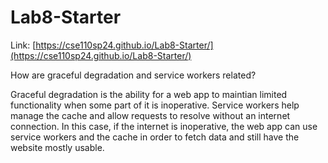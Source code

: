 # Lab8-Starter

Link: [https://cse110sp24.github.io/Lab8-Starter/](https://cse110sp24.github.io/Lab8-Starter/)

How are graceful degradation and service workers related? 

Graceful degradation is the ability for a web app to maintian limited functionality when some part of it is inoperative. Service workers help manage the cache and allow requests to resolve without an internet connection. In this case, if the internet is inoperative, the web app can use service workers and the cache in order to fetch data and still have the website mostly usable.
